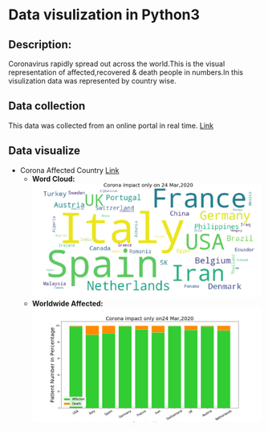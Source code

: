 # Data visulization in Python3 #

## Description: ##

Coronavirus rapidly spread out across the world.This is the visual representation of affected,recovered & death people in numbers.In this visulization data was represented by country wise.

## Data collection ##

This data was collected from an online portal in real time. [Link](https://www.ecdc.europa.eu/en)

## Data visualize ##
*  Corona Affected Country [ Link ](https://github.com/Mazhar004/Python-Programming/tree/master/Corona%20Affected%20Country)
   * **Word Cloud:**
  ![Word Cloud](https://github.com/Mazhar004/Python-Programming/blob/master/Corona%20Affected%20Country/Corona%20Stat%20Country%20wise.png)
   * **Worldwide Affected:**
  ![Worldwide affected](https://github.com/Mazhar004/Python-Programming/blob/master/Corona%20Affected%20Country/Corona.png)

